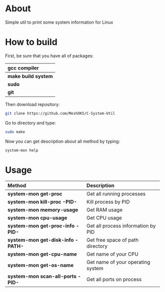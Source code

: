 # About
Simple util to print some system information for Linux

# How to build
First, be sure that you have all of packages:

| **gcc compiler**      |
| :-------------------- |
| **make build system** |
| **sudo**              |
| **git**               |

Then download repository:

```sh
git clone https://github.com/MeshOK5/C-System-Util
```

Go to directory and type:

```sh
sudo make
```

Now you can get description about all method by typing:

```sh
system-mon help
```

# Usage

| Method                              | Description                                |
| :---------------------------------  | :----------------------------------------- |
| **system-mon get-proc**             | Get all running processes                  |
| **system-mon kill-proc -PID-**      | Kill process by PID                        |
| **system-mon memory-usage**         | Get RAM usage                              |
| **system-mon cpu-usage**            | Get CPU usage                              |
| **system-mon get-proc-info -PID-**  | Get all process information by PID         |
| **system-mon get-disk-info -PATH-** | Get free space of path directory           |
| **system-mon get-cpu-name**         | Get name of your CPU                       |
| **system-mon get-os-name**          | Get name of your operating system          |
| **system-mon scan-all-ports -PID-** | Get all ports on process                   |